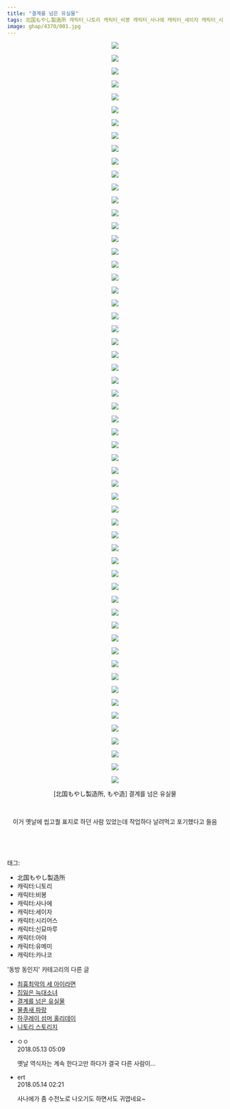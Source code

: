 ```yaml
---
title: "결계를 넘은 유실물"
tags: 北国もやし製造所 캐릭터_니토리 캐릭터_비봉 캐릭터_사나에 캐릭터_세이자 캐릭터_시리어스 캐릭터_신묘마루 캐릭터_아야 캐릭터_유메미 캐릭터_카나코 もや造 동방_동인지
image: ghap/4370/001.jpg
---
```

<div class="article">
<p style="text-align: center; clear: none; float: none;"><img src="{{ site.nasurl }}/ghap/4370/001.jpg"/></p>
<p style="text-align: center; clear: none; float: none;"><img src="{{ site.nasurl }}/ghap/4370/002.jpg"/></p>
<p style="text-align: center; clear: none; float: none;"><img src="{{ site.nasurl }}/ghap/4370/003.jpg"/></p>
<p style="text-align: center; clear: none; float: none;"><img src="{{ site.nasurl }}/ghap/4370/004.jpg"/></p>
<p style="text-align: center; clear: none; float: none;"><img src="{{ site.nasurl }}/ghap/4370/005.jpg"/></p>
<p style="text-align: center; clear: none; float: none;"><img src="{{ site.nasurl }}/ghap/4370/006.jpg"/></p>
<p style="text-align: center; clear: none; float: none;"><img src="{{ site.nasurl }}/ghap/4370/007.jpg"/></p>
<p style="text-align: center; clear: none; float: none;"><img src="{{ site.nasurl }}/ghap/4370/008.jpg"/></p>
<p style="text-align: center; clear: none; float: none;"><img src="{{ site.nasurl }}/ghap/4370/009.jpg"/></p>
<p style="text-align: center; clear: none; float: none;"><img src="{{ site.nasurl }}/ghap/4370/010.jpg"/></p>
<p style="text-align: center; clear: none; float: none;"><img src="{{ site.nasurl }}/ghap/4370/011.jpg"/></p>
<p style="text-align: center; clear: none; float: none;"><img src="{{ site.nasurl }}/ghap/4370/012.jpg"/></p>
<p style="text-align: center; clear: none; float: none;"><img src="{{ site.nasurl }}/ghap/4370/013.jpg"/></p>
<p style="text-align: center; clear: none; float: none;"><img src="{{ site.nasurl }}/ghap/4370/014.jpg"/></p>
<p style="text-align: center; clear: none; float: none;"><img src="{{ site.nasurl }}/ghap/4370/015.jpg"/></p>
<p style="text-align: center; clear: none; float: none;"><img src="{{ site.nasurl }}/ghap/4370/016.jpg"/></p>
<p style="text-align: center; clear: none; float: none;"><img src="{{ site.nasurl }}/ghap/4370/017.jpg"/></p>
<p style="text-align: center; clear: none; float: none;"><img src="{{ site.nasurl }}/ghap/4370/018.jpg"/></p>
<p style="text-align: center; clear: none; float: none;"><img src="{{ site.nasurl }}/ghap/4370/019.jpg"/></p>
<p style="text-align: center; clear: none; float: none;"><img src="{{ site.nasurl }}/ghap/4370/020.jpg"/></p>
<p style="text-align: center; clear: none; float: none;"><img src="{{ site.nasurl }}/ghap/4370/021.jpg"/></p>
<p style="text-align: center; clear: none; float: none;"><img src="{{ site.nasurl }}/ghap/4370/022.jpg"/></p>
<p style="text-align: center; clear: none; float: none;"><img src="{{ site.nasurl }}/ghap/4370/023.jpg"/></p>
<p style="text-align: center; clear: none; float: none;"><img src="{{ site.nasurl }}/ghap/4370/024.jpg"/></p>
<p style="text-align: center; clear: none; float: none;"><img src="{{ site.nasurl }}/ghap/4370/025.jpg"/></p>
<p style="text-align: center; clear: none; float: none;"><img src="{{ site.nasurl }}/ghap/4370/026.jpg"/></p>
<p style="text-align: center; clear: none; float: none;"><img src="{{ site.nasurl }}/ghap/4370/027.jpg"/></p>
<p style="text-align: center; clear: none; float: none;"><img src="{{ site.nasurl }}/ghap/4370/028.jpg"/></p>
<p style="text-align: center; clear: none; float: none;"><img src="{{ site.nasurl }}/ghap/4370/029.jpg"/></p>
<p style="text-align: center; clear: none; float: none;"><img src="{{ site.nasurl }}/ghap/4370/030.jpg"/></p>
<p style="text-align: center; clear: none; float: none;"><img src="{{ site.nasurl }}/ghap/4370/031.jpg"/></p>
<p style="text-align: center; clear: none; float: none;"><img src="{{ site.nasurl }}/ghap/4370/032.jpg"/></p>
<p style="text-align: center; clear: none; float: none;"><img src="{{ site.nasurl }}/ghap/4370/033.jpg"/></p>
<p style="text-align: center; clear: none; float: none;"><img src="{{ site.nasurl }}/ghap/4370/034.jpg"/></p>
<p style="text-align: center; clear: none; float: none;"><img src="{{ site.nasurl }}/ghap/4370/035.jpg"/></p>
<p style="text-align: center; clear: none; float: none;"><img src="{{ site.nasurl }}/ghap/4370/036.jpg"/></p>
<p style="text-align: center; clear: none; float: none;"><img src="{{ site.nasurl }}/ghap/4370/037.jpg"/></p>
<p style="text-align: center; clear: none; float: none;"><img src="{{ site.nasurl }}/ghap/4370/038.jpg"/></p>
<p style="text-align: center; clear: none; float: none;"><img src="{{ site.nasurl }}/ghap/4370/039.jpg"/></p>
<p style="text-align: center; clear: none; float: none;"><img src="{{ site.nasurl }}/ghap/4370/040.jpg"/></p>
<p style="text-align: center; clear: none; float: none;"><img src="{{ site.nasurl }}/ghap/4370/041.jpg"/></p>
<p style="text-align: center; clear: none; float: none;"><img src="{{ site.nasurl }}/ghap/4370/042.jpg"/></p>
<p style="text-align: center; clear: none; float: none;"><img src="{{ site.nasurl }}/ghap/4370/043.jpg"/></p>
<p style="text-align: center; clear: none; float: none;"><img src="{{ site.nasurl }}/ghap/4370/044.jpg"/></p>
<p style="text-align: center; clear: none; float: none;"><img src="{{ site.nasurl }}/ghap/4370/045.jpg"/></p>
<p style="text-align: center; clear: none; float: none;"><img src="{{ site.nasurl }}/ghap/4370/046.jpg"/></p>
<p style="text-align: center; clear: none; float: none;"><img src="{{ site.nasurl }}/ghap/4370/047.jpg"/></p>
<p style="text-align: center; clear: none; float: none;"><img src="{{ site.nasurl }}/ghap/4370/048.jpg"/></p>
<p style="text-align: center; clear: none; float: none;"><img src="{{ site.nasurl }}/ghap/4370/049.jpg"/></p>
<p style="text-align: center; clear: none; float: none;"><img src="{{ site.nasurl }}/ghap/4370/050.jpg"/></p>
<p style="text-align: center; clear: none; float: none;"><img src="{{ site.nasurl }}/ghap/4370/051.jpg"/></p>
<p style="text-align: center; clear: none; float: none;"><img src="{{ site.nasurl }}/ghap/4370/052.jpg"/></p>
<p style="text-align: center; clear: none; float: none;"><img src="{{ site.nasurl }}/ghap/4370/053.jpg"/></p>
<p style="text-align: center; clear: none; float: none;"><img src="{{ site.nasurl }}/ghap/4370/054.jpg"/></p>
<p style="text-align: center; clear: none; float: none;"><img src="{{ site.nasurl }}/ghap/4370/055.jpg"/></p>
<p style="text-align: center; clear: none; float: none;"><img src="{{ site.nasurl }}/ghap/4370/056.jpg"/></p>
<p style="text-align: center; clear: none; float: none;"><img src="{{ site.nasurl }}/ghap/4370/057.jpg"/></p>
<p style="text-align: center; clear: none; float: none;"><img src="{{ site.nasurl }}/ghap/4370/058.jpg"/></p>
<p style="text-align: center; clear: none; float: none;">[北国もやし製造所, もや造] 결계를 넘은 유실물</p>
<p style="text-align: center; clear: none; float: none;"><br/></p>
<p style="text-align: center; clear: none; float: none;">이거 옛날에 씹고퀄 표지로 하던 사람 있었는데 작업하다 날려먹고 포기했다고 들음</p>
<p style="text-align: center; clear: none; float: none;"><br/></p>
<p><br/></p>
</div><div class="tagTrail">
<p>태그: </p>
<ul>
<li>北国もやし製造所</li>
<li>캐릭터:니토리</li>
<li>캐릭터:비봉</li>
<li>캐릭터:사나에</li>
<li>캐릭터:세이자</li>
<li>캐릭터:시리어스</li>
<li>캐릭터:신묘마루</li>
<li>캐릭터:아야</li>
<li>캐릭터:유메미</li>
<li>캐릭터:카나코</li>
</ul>
</div><div class="another">
<p>'동방 동인지' 카테고리의 다른 글</p>
<ul>
<li><a href="/2018-05-14-ghap_4376">최흉최악의 세 아이라면</a></li>
<li><a href="/2018-05-13-ghap_4373">집잃은 늑대소녀</a></li>
<li><a href="/2018-05-13-ghap_4370">결계를 넘은 유실물</a></li>
<li><a href="/2018-05-12-ghap_4364">물총새 파랑</a></li>
<li><a href="/2018-05-09-ghap_4354">하쿠레이 섬머 홀리데이</a></li>
<li><a href="/2018-05-07-ghap_4350">니토리 스토리지</a></li>
</ul>
</div><div class="cb_module cb_fluid">
<div class="cb_wrt cb_profile">
<div class="comment">
<ul>
<li class="cb_thumb_off" id="comment15254907">
<div class="cb_comment_area">
<div class="cb_info_area">
<div class="cb_section">
<span class="cb_nick_name">ㅇㅇ</span>
</div>
<div class="cb_section">
<span class="cb_date">2018.05.13 05:09 </span>
</div>
</div>
<div class="cb_dsc_comment">
<p class="cb_dsc">
											옛날 역식자는 계속 한다고만 하다가 결국 다른 사람이...
										</p>
</div>
</div></li>
<li class="cb_thumb_off" id="comment15255273">
<div class="cb_comment_area">
<div class="cb_info_area">
<div class="cb_section">
<span class="cb_nick_name">ert</span>
</div>
<div class="cb_section">
<span class="cb_date">2018.05.14 02:21 </span>
</div>
</div>
<div class="cb_dsc_comment">
<p class="cb_dsc">
											사나에가 좀 수전노로 나오기도 하면서도 귀엽네요~
										</p>
</div>
</div></li>
</ul>
</div>
</div><!-- commentList close -->
</div>